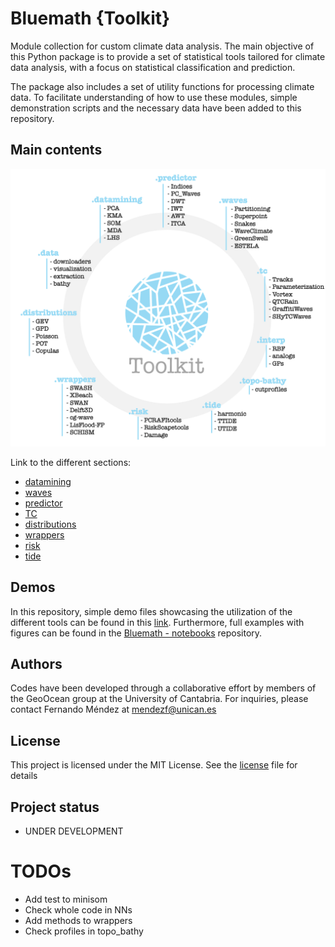 # Bluemath {**Toolkit**}

Module collection for custom climate data analysis. The main objective of this Python package is to provide a set of statistical tools tailored for climate data analysis, with a focus on statistical classification and prediction.

The package also includes a set of utility functions for processing climate data. To facilitate understanding of how to use these modules, simple demonstration scripts and the necessary data have been added to this repository.

## Main contents

![Sketch](./bluemath_tk/sketch_tk.png)

Link to the different sections:
- [datamining](./bluemath_tk/datamining/)
- [waves](./bluemath_tk/waves/)
- [predictor](./bluemath_tk/predictor/)
- [TC](./bluemath_tk/tc/)
- [distributions](./bluemath_tk/distributions/)
- [wrappers](./bluemath_tk/wrappers/)
- [risk](./bluemath_tk/risk/)
- [tide](./bluemath_tk/tide/)

## Demos

In this repository, simple demo files showcasing the utilization of the different tools can be found in this [link](./demos). Furthermore, full examples with figures can be found in the [Bluemath - notebooks](./) repository.

## Authors

Codes have been developed through a collaborative effort by members of the GeoOcean group at the University of Cantabria. For inquiries, please contact Fernando Méndez at mendezf@unican.es

## License

This project is licensed under the MIT License. See the [license](LICENSE.txt) file for details

## Project status

- UNDER DEVELOPMENT

# TODOs

- Add test to minisom
- Check whole code in NNs
- Add methods to wrappers
- Check profiles in topo_bathy